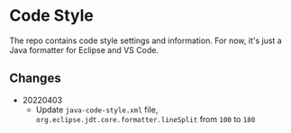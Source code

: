 # Code Style

The repo contains code style settings and information. For now, it's just a Java formatter for Eclipse and VS Code.

## Changes

- 20220403
    - Update `java-code-style.xml` file, `org.eclipse.jdt.core.formatter.lineSplit` from `100` to `180`